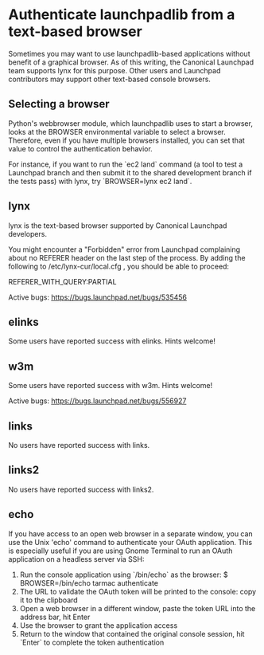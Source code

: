 # Authenticate launchpadlib from a text-based browser

Sometimes you may want to use launchpadlib-based applications without
benefit of a graphical browser. As of this writing, the Canonical
Launchpad team supports lynx for this purpose. Other users and Launchpad
contributors may support other text-based console browsers.

## Selecting a browser

Python's webbrowser module, which launchpadlib uses to start a browser,
looks at the BROWSER environmental variable to select a browser.
Therefore, even if you have multiple browsers installed, you can set
that value to control the authentication behavior.

For instance, if you want to run the \`ec2 land\` command (a tool to
test a Launchpad branch and then submit it to the shared development
branch if the tests pass) with lynx, try \`BROWSER=lynx ec2 land\`.

## lynx

lynx is the text-based browser supported by Canonical Launchpad
developers.

You might encounter a "Forbidden" error from Launchpad complaining about
no REFERER header on the last step of the process. By adding the
following to /etc/lynx-cur/local.cfg , you should be able to proceed:

REFERER_WITH_QUERY:PARTIAL

Active bugs: <https://bugs.launchpad.net/bugs/535456>

## elinks

Some users have reported success with elinks. Hints welcome!

## w3m

Some users have reported success with w3m. Hints welcome!

Active bugs: <https://bugs.launchpad.net/bugs/556927>

## links

No users have reported success with links.

## links2

No users have reported success with links2.

## echo

If you have access to an open web browser in a separate window, you can
use the Unix 'echo' command to authenticate your OAuth application. This
is especially useful if you are using Gnome Terminal to run an OAuth
application on a headless server via SSH:

1. Run the console application using \`/bin/echo\` as the browser: \$
   BROWSER=/bin/echo tarmac authenticate
2. The URL to validate the OAuth token will be printed to the console:
   copy it to the clipboard
3. Open a web browser in a different window, paste the token URL into
   the address bar, hit Enter
4. Use the browser to grant the application access
5. Return to the window that contained the original console session, hit
   \`Enter\` to complete the token authentication
